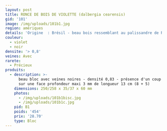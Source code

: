 ```yaml
---
layout: post
title: RONCE DE BOIS DE VIOLETTE (dalbergia cearensis)
gid: '101'
image: /img/uploads/101b1.jpg
region: amériques
details: 'Origine  : Brésil - beau bois ressemblant au palissandre de Rio'
couleur:
  - violet
  - noir
densite: '> 0,8'
veines: Avec
rarete:
  - Précieux
produits:
  - description: >-
      beau bloc avec veines noires - densité 0,83 - présence d'un coup de scie
      sur une face profondeur maxi 3 mm de longueur 13 cm (8 + 5)
    dimensions: 250/258 x 35/37 x 60 mm
    photos:
      - /img/uploads/101b1bisc.jpg
      - /img/uploads/101b1c.jpg
    pid: B1
    poids: '454'
    prix: '28.70'
    type: Bloc
---
```


